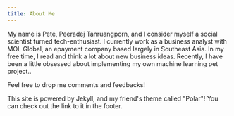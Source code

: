 ```yaml
---
title: About Me
---
```


My name is Pete, Peeradej Tanruangporn, and I consider myself a social scientist turned tech-enthusiast. I currently work as a 
business analyst with MOL Global, an epayment company based largely in Southeast Asia. In my free time, I read and think a lot about new business ideas. Recently, I have been a little obsessed about implementing my own machine learning pet project.. 

Feel free to drop me comments and feedbacks!

This site is powered by Jekyll, and my friend's theme called "Polar"! You can check out the link to it in the footer. 
